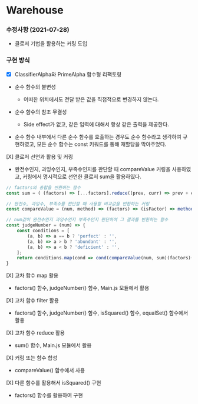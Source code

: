 # Warehouse

### 수정사항 (2021-07-28)
- 클로저 기법을 활용하는 커링 도입

### 구현 방식

- [X] ClassifierAlpha와 PrimeAlpha 함수형 리팩토링
- 순수 함수의 불변성
  - 어떠한 위치에서도 전달 받은 값을 직접적으로 변경하지 않는다.

- 순수 함수의 참조 무결성
  - Side effect가 없고, 같은 입력에 대해서 항상 같은 출력을 제공한다.

- 순수 함수 내부에서 다른 순수 함수를 호출하는 경우도 순수 함수라고 생각하여 구현하였고, 모든 순수 함수는 const 키워드를 통해 재할당을 막아주었다.

[X] 클로저 선언과 활용 및 커링
- 완전수인지, 과잉수인지, 부족수인지를 판단할 때 compareValue 커링을 사용하였고, 커링에서 명시적으로 선언한 클로저 sum을 활용하였다.
```javascript
// factors의 총합을 반환하는 함수
const sum = ( (factors) => [...factors].reduce((prev, curr) => prev + curr) );  // 클로저

// 완전수, 과잉수, 부족수를 판단할 때 사용할 비교값을 반환하는 커링
const compareValue = (num, method) => (factors) => (isFactor) => method(factors(num, isFactor)) - num;

// num값이 완전수인지 과잉수인지 부족수인지 판단하여 그 결과를 반환하는 함수
const judgeNumber = (num) => {
    const conditions = [
        (a, b) => a == b ? 'perfect' : '',
        (a, b) => a > b ? 'abundant' : '',
        (a, b) => a < b ? 'deficient' : '',
    ];
    return conditions.map(cond => cond(compareValue(num, sum)(factors)(isFactor), num)).filter(res => res.length > 0);
}
```

[X] 고차 함수 map 활용
- factors() 함수, judgeNumber() 함수, Main.js 모듈에서 활용

[X] 고차 함수 filter 활용
- factors() 함수, judgeNumber() 함수, isSquared() 함수, equalSet() 함수에서 활용

[X] 고차 함수 reduce 활용
- sum() 함수, Main.js 모듈에서 활용

[X] 커링 또는 함수 합성
- compareValue() 함수에서 사용

[X] 다른 함수를 활용해서 isSquared() 구현
- factors() 함수를 활용하여 구현
